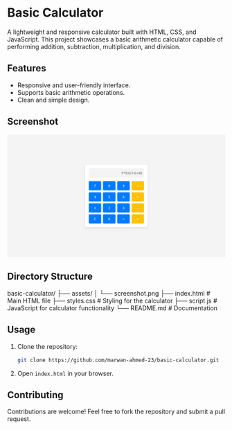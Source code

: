 # Basic Calculator

A lightweight and responsive calculator built with HTML, CSS, and JavaScript. This project showcases a basic arithmetic calculator capable of performing addition, subtraction, multiplication, and division.


## Features
- Responsive and user-friendly interface.
- Supports basic arithmetic operations.
- Clean and simple design.

## Screenshot

![calculator Screenshot](assets/screenshot.png "Screenshot of calculator App")

## Directory Structure

basic-calculator/ 
├── assets/
│   └── screenshot.png
├── index.html                 # Main HTML file 
├── styles.css                 # Styling for the calculator 
├── script.js                  # JavaScript for calculator functionality 
└── README.md                  # Documentation

## Usage
1. Clone the repository:

    ```bash
    git clone https://github.com/marwan-ahmed-23/basic-calculator.git
    ```

2. Open `index.html` in your browser.

## Contributing

Contributions are welcome! Feel free to fork the repository and submit a pull request.
